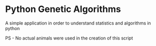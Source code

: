 # Python Genetic Algorithms

A simple application in order to understand statistics and algorithms in python

PS - No actual animals were used in the creation of this script
